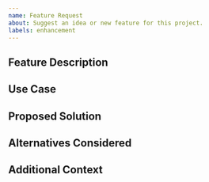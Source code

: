 ```yaml
---
name: Feature Request
about: Suggest an idea or new feature for this project.
labels: enhancement
---
```


## Feature Description

<!-- Provide a clear and concise description of the feature you're proposing -->

## Use Case

<!-- Describe the specific use case or the problem this feature resolves. -->

## Proposed Solution

<!-- If you have a solution in mind, please describe it. -->

## Alternatives Considered

<!-- Describe any alternative solutions or features you've considered. -->

## Additional Context

<!-- Add any other context, screenshots, or prototype links about the feature request here. -->

